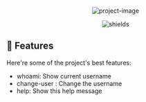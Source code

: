 <p align="center"><img src="https://socialify.git.ci/Glazzier/worms-terminal/image?description=1&amp;descriptionEditable=The%20terminal%20that%20we%20all%20need&amp;font=Source%20Code%20Pro&amp;forks=1&amp;issues=1&amp;language=1&amp;name=1&amp;owner=1&amp;pulls=1&amp;stargazers=1&amp;theme=Auto" alt="project-image"></p>

<p align="center"><img src="https://img.shields.io/github/languages/code-size/Glazzier/worms-terminal?style=for-the-badge" alt="shields"></p>

  
  
<h2>🧐 Features</h2>

Here're some of the project's best features:

*   whoami: Show current username
*   change-user : Change the username
*   help: Show this help message